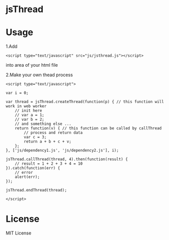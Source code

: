 # jsThread

# Usage


1.Add 
```
<script type="text/javascript" src="js/jsthread.js"></script> 
```
into <head></head> area of your html file

2.Make your own thead process
```
<script type="text/javascript">

var i = 0;

var thread = jsThread.createThread(function(p) { // this function will work in web worker
    // init here
    // var a = 1;
    // var b = 2;
    // and something else ...
    return function(v) { // this function can be called by callThread
        // process and return data
        var c = 3;
        return a + b + c + v;
    };
}, ['js/dependency1.js', 'js/dependency2.js'], i);

jsThread.callThread(thread, 4).then(function(result) {
    // result = 1 + 2 + 3 + 4 = 10
}).catch(function(err) {
    // error
    alert(err);
});

jsThread.endThread(thread);

</script>
```

# License
MIT License
